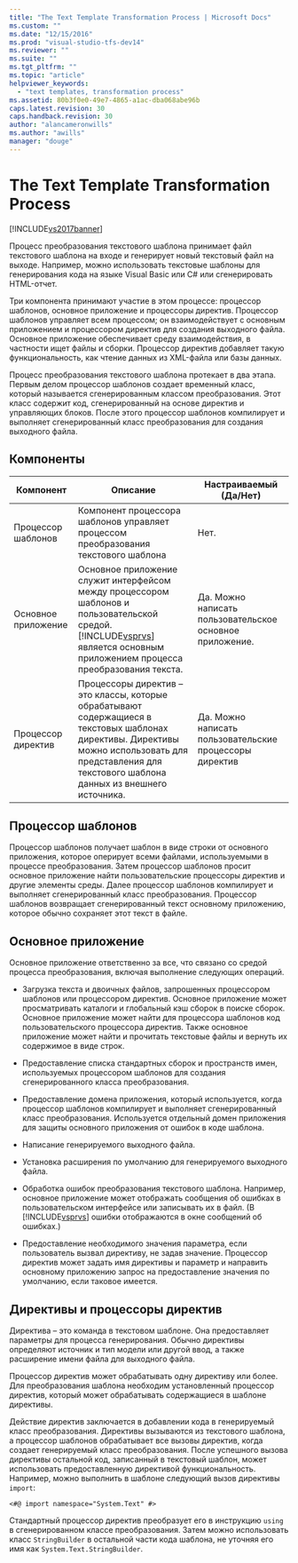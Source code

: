 ```yaml
---
title: "The Text Template Transformation Process | Microsoft Docs"
ms.custom: ""
ms.date: "12/15/2016"
ms.prod: "visual-studio-tfs-dev14"
ms.reviewer: ""
ms.suite: ""
ms.tgt_pltfrm: ""
ms.topic: "article"
helpviewer_keywords: 
  - "text templates, transformation process"
ms.assetid: 80b3f0e0-49e7-4865-a1ac-dba068abe96b
caps.latest.revision: 30
caps.handback.revision: 30
author: "alancameronwills"
ms.author: "awills"
manager: "douge"
---
```

# The Text Template Transformation Process
[!INCLUDE[vs2017banner](../code-quality/includes/vs2017banner.md)]

Процесс преобразования текстового шаблона принимает файл текстового шаблона на входе и генерирует новый текстовый файл на выходе.  Например, можно использовать текстовые шаблоны для генерирования кода на языке Visual Basic или C\# или сгенерировать HTML\-отчет.  
  
 Три компонента принимают участие в этом процессе: процессор шаблонов, основное приложение и процессоры директив.  Процессор шаблонов управляет всем процессом; он взаимодействует с основным приложением и процессором директив для создания выходного файла.  Основное приложение обеспечивает среду взаимодействия, в частности ищет файлы и сборки.  Процессор директив добавляет такую функциональность, как чтение данных из XML\-файла или базы данных.  
  
 Процесс преобразования текстового шаблона протекает в два этапа.  Первым делом процессор шаблонов создает временный класс, который называется сгенерированным классом преобразования.  Этот класс содержит код, сгенерированный на основе директив и управляющих блоков.  После этого процессор шаблонов компилирует и выполняет сгенерированный класс преобразования для создания выходного файла.  
  
## Компоненты  
  
|Компонент|Описание|Настраиваемый \(Да\/Нет\)|  
|---------------|--------------|-------------------------------|  
|Процессор шаблонов|Компонент процессора шаблонов управляет процессом преобразования текстового шаблона|Нет.|  
|Основное приложение|Основное приложение служит интерфейсом между процессором шаблонов и пользовательской средой.  [!INCLUDE[vsprvs](../code-quality/includes/vsprvs_md.md)] является основным приложением процесса преобразования текста.|Да.  Можно написать пользовательское основное приложение.|  
|Процессор директив|Процессоры директив – это классы, которые обрабатывают содержащиеся в текстовых шаблонах директивы.  Директивы можно использовать для представления для текстового шаблона данных из внешнего источника.|Да.  Можно написать пользовательские процессоры директив|  
  
## Процессор шаблонов  
 Процессор шаблонов получает шаблон в виде строки от основного приложения, которое оперирует всеми файлами, используемыми в процессе преобразования.  Затем процессор шаблонов просит основное приложение найти пользовательские процессоры директив и другие элементы среды.  Далее процессор шаблонов компилирует и выполняет сгенерированный класс преобразования.  Процессор шаблонов возвращает сгенерированный текст основному приложению, которое обычно сохраняет этот текст в файле.  
  
## Основное приложение  
 Основное приложение ответственно за все, что связано со средой процесса преобразования, включая выполнение следующих операций.  
  
-   Загрузка текста и двоичных файлов, запрошенных процессором шаблонов или процессором директив.  Основное приложение может просматривать каталоги и глобальный кэш сборок в поиске сборок.  Основное приложение может найти для процессора шаблонов код пользовательского процессора директив.  Также основное приложение может найти и прочитать текстовые файлы и вернуть их содержимое в виде строк.  
  
-   Предоставление списка стандартных сборок и пространств имен, используемых процессором шаблонов для создания сгенерированного класса преобразования.  
  
-   Предоставление домена приложения, который используется, когда процессор шаблонов компилирует и выполняет сгенерированный класс преобразования.  Используется отдельный домен приложения для защиты основного приложения от ошибок в коде шаблона.  
  
-   Написание генерируемого выходного файла.  
  
-   Установка расширения по умолчанию для генерируемого выходного файла.  
  
-   Обработка ошибок преобразования текстового шаблона.  Например, основное приложение может отображать сообщения об ошибках в пользовательском интерфейсе или записывать их в файл.  \(В [!INCLUDE[vsprvs](../code-quality/includes/vsprvs_md.md)] ошибки отображаются в окне сообщений об ошибках.\)  
  
-   Предоставление необходимого значения параметра, если пользователь вызвал директиву, не задав значение.  Процессор директив может задать имя директивы и параметр и направить основному приложению запрос на предоставление значения по умолчанию, если таковое имеется.  
  
## Директивы и процессоры директив  
 Директива – это команда в текстовом шаблоне.  Она предоставляет параметры для процесса генерирования.  Обычно директивы определяют источник и тип модели или другой ввод, а также расширение имени файла для выходного файла.  
  
 Процессор директив может обрабатывать одну директиву или более.  Для преобразования шаблона необходим установленный процессор директив, который может обрабатывать содержащиеся в шаблоне директивы.  
  
 Действие директив заключается в добавлении кода в генерируемый класс преобразования.  Директивы вызываются из текстового шаблона, а процессор шаблонов обрабатывает все вызовы директив, когда создает генерируемый класс преобразования.  После успешного вызова директивы остальной код, записанный в текстовый шаблон, может использовать предоставленную директивой функциональность.  Например, можно выполнить в шаблоне следующий вызов директивы `import`:  
  
 `<#@ import namespace="System.Text" #>`  
  
 Стандартный процессор директив преобразует его в инструкцию `using` в сгенерированном классе преобразования.  Затем можно использовать класс `StringBuilder` в остальной части кода шаблона, не уточняя его имя как `System.Text.StringBuilder`.